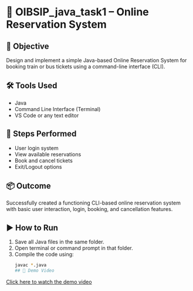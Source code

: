 # 🛫 OIBSIP_java_task1 – Online Reservation System

## 🎯 Objective
Design and implement a simple Java-based Online Reservation System for booking train or bus tickets using a command-line interface (CLI).

## 🛠️ Tools Used
- Java
- Command Line Interface (Terminal)
- VS Code or any text editor

## 🔁 Steps Performed
- User login system
- View available reservations
- Book and cancel tickets
- Exit/Logout options

## 📦 Outcome
Successfully created a functioning CLI-based online reservation system with basic user interaction, login, booking, and cancellation features.

## ▶️ How to Run

1. Save all Java files in the same folder.
2. Open terminal or command prompt in that folder.
3. Compile the code using:
   ```bash
   javac *.java
   ## 🎥 Demo Video

[Click here to watch the demo video](https://drive.google.com/file/d/1OgJhFvCkDX7YgTbpJjA664hG2uh1-wdl/view?usp=drive_link)

